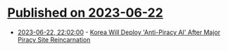 # [Published on 2023-06-22](index.md)

* [2023-06-22, 22:02:00](https://yro.slashdot.org/story/23/06/22/216242/korea-will-deploy-anti-piracy-ai-after-major-piracy-site-reincarnation?utm_source=rss1.0mainlinkanon&utm_medium=feed) - [Korea Will Deploy 'Anti-Piracy AI' After Major Piracy Site Reincarnation](https://yro.slashdot.org/story/23/06/22/216242/korea-will-deploy-anti-piracy-ai-after-major-piracy-site-reincarnation?utm_source=rss1.0mainlinkanon&utm_medium=feed)
